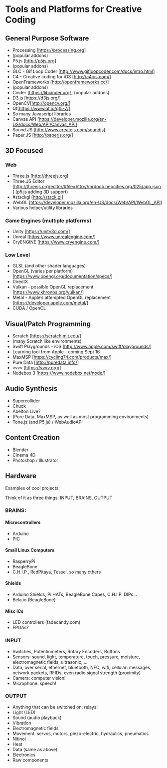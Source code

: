 # Tools and Platforms for Creative Coding

## General Purpose Software
- Processing [https://processing.org]
- (popular addons)
- P5.js [http://p5js.org]
- (popular addons)
- GLC - Gif Loop Coder [http://www.gifloopcoder.com/docs/intro.html]
- C4 - Creative coding for iOS [http://c4ios.com/]
- OpenFrameworks [http://openframeworks.cc/]
- (popular addons)
- Cinder [https://libcinder.org/]
(popular addons)
- D3.js [https://d3js.org/]
- OpenCV[http://opencv.org/]
- Qt[https://www.qt.io/qt5-7/]
- So many Javascript libraries
- Canvas API [https://developer.mozilla.org/en-US/docs/Web/API/Canvas_API]
- Sound.JS [http://www.createjs.com/soundjs]
- Paper.JS [http://paperjs.org/]

## 3D Focused

### Web
- Three.js [http://threejs.org]
- Three.JS Editor [http://threejs.org/editor/#file=http://mrdoob.neocities.org/025/app.json]
(p5.js adding 3D support)
- #stackgl [http://stack.gl]
- WebGL [https://developer.mozilla.org/en-US/docs/Web/API/WebGL_API]
- Various helper/utility libraries

### Game Engines (multiple platforms)
- Unity [https://unity3d.com/]
- Unreal [https://www.unrealengine.com/]
- CryENGINE [https://www.cryengine.com/]

### Low Level
- GLSL (and other shader languages)
- OpenGL (varies per platform) [https://www.opengl.org/documentation/specs/]
- DirectX 
- Vulkan - possible OpenGL replacement [https://www.khronos.org/vulkan/]
- Metal - Apple’s attempted OpenGL replacement [https://developer.apple.com/metal/]
- CUDA / OpenCL

## Visual/Patch Programming
- Scratch [https://scratch.mit.edu/]
- (many Scratch like environments)
- Swift Playgrounds - iOS [http://www.apple.com/swift/playgrounds/]
- Learning tool from Apple - coming Sept 16
- MaxMSP [https://cycling74.com/products/max/]
- Pure Data [http://puredata.info/]
- vvvv [https://vvvv.org/]
- Nodebox 3 [https://www.nodebox.net/node/]

## Audio Synthesis 
- Supercollider
- Chuck
- Abelton Live?
- (Pure Data, MaxMSP, as well as most programming environments)
- Tone.js (and P5.js) / WebAudioAPI

## Content Creation
- Blender
- Cinema 4D
- Photoshop / Illustrator




## Hardware
Examples of cool projects:

Think of it as three things: INPUT, BRAINS, OUTPUT

### BRAINS: 

#### Microcontrollers
- Arduino
- PIC

#### Small Linux Computers
- RasperryPi
- BeagleBone
- C.H.I.P., RedPitaya, Tessel, so many others

#### Shields
- Arduino Shields, Pi HATs, BeagleBone Capes, C.H.I.P. DIPs...
- Bela.io (BeagleBone)

#### Misc ICs
- LED controllers (fadecandy.com)
- FPGAs?

### INPUT 
- Switches, Potentiometers, Rotary Encoders, Buttons
- Sensors: sound, light, temperature, touch, pressure, moisture, electromagnetic fields, ultrasonic, ...
- Data, over serial, ethernet, bluetooth, NFC, wifi, cellular: messages, network packets, RFIDs, even radio signal strength (proximity)
- Camera: computer vision!
- Microphone: speech! 

### OUTPUT
- Anything that can be switched on: relays!
- Light (LED)
- Sound (audio playback)
- Vibration
- Electromagnetic fields
- Movement: servos, motors, piezo-electric, hydraulics, pneumatics
- Nitinol
- Heat
- Data (same as above)
- Electronics
- Raw components
